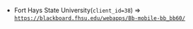  - Fort Hays State University(`client_id=38`) => [`https://blackboard.fhsu.edu/webapps/Bb-mobile-bb_bb60/`](https://blackboard.fhsu.edu/webapps/Bb-mobile-bb_bb60/)
